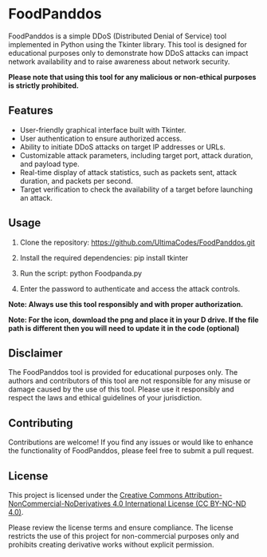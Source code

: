 # FoodPanddos

FoodPanddos is a simple DDoS (Distributed Denial of Service) tool implemented in Python using the Tkinter library. This tool is designed for educational purposes only to demonstrate how DDoS attacks can impact network availability and to raise awareness about network security.

**Please note that using this tool for any malicious or non-ethical purposes is strictly prohibited.**

## Features

- User-friendly graphical interface built with Tkinter.
- User authentication to ensure authorized access.
- Ability to initiate DDoS attacks on target IP addresses or URLs.
- Customizable attack parameters, including target port, attack duration, and payload type.
- Real-time display of attack statistics, such as packets sent, attack duration, and packets per second.
- Target verification to check the availability of a target before launching an attack.

## Usage

1. Clone the repository:
https://github.com/UltimaCodes/FoodPanddos.git

2. Install the required dependencies:
pip install tkinter

3. Run the script:
python Foodpanda.py


4. Enter the password to authenticate and access the attack controls.

**Note: Always use this tool responsibly and with proper authorization.**

**Note: For the icon, download the png and place it in your D drive. If the file path is different then you will need to update it in the code (optional)**

## Disclaimer

The FoodPanddos tool is provided for educational purposes only. The authors and contributors of this tool are not responsible for any misuse or damage caused by the use of this tool. Please use it responsibly and respect the laws and ethical guidelines of your jurisdiction.

## Contributing

Contributions are welcome! If you find any issues or would like to enhance the functionality of FoodPanddos, please feel free to submit a pull request.

## License

This project is licensed under the [Creative Commons Attribution-NonCommercial-NoDerivatives 4.0 International License (CC BY-NC-ND 4.0)](https://creativecommons.org/licenses/by-nc-nd/4.0/).

Please review the license terms and ensure compliance. The license restricts the use of this project for non-commercial purposes only and prohibits creating derivative works without explicit permission.


